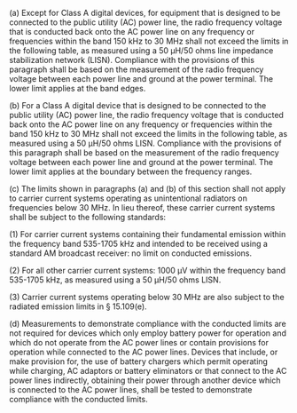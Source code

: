 (a) Except for Class A digital devices, for equipment that is designed to be connected to the public utility (AC) power line, the radio frequency voltage that is conducted back onto the AC power line on any frequency or frequencies within the band 150 kHz to 30 MHz shall not exceed the limits in the following table, as measured using a 50 μH/50 ohms line impedance stabilization network (LISN). Compliance with the provisions of this paragraph shall be based on the measurement of the radio frequency voltage between each power line and ground at the power terminal. The lower limit applies at the band edges.
              

(b) For a Class A digital device that is designed to be connected to the public utility (AC) power line, the radio frequency voltage that is conducted back onto the AC power line on any frequency or frequencies within the band 150 kHz to 30 MHz shall not exceed the limits in the following table, as measured using a 50 μH/50 ohms LISN. Compliance with the provisions of this paragraph shall be based on the measurement of the radio frequency voltage between each power line and ground at the power terminal. The lower limit applies at the boundary between the frequency ranges.

(c) The limits shown in paragraphs (a) and (b) of this section shall not apply to carrier current systems operating as unintentional radiators on frequencies below 30 MHz. In lieu thereof, these carrier current systems shall be subject to the following standards:

(1) For carrier current systems containing their fundamental emission within the frequency band 535-1705 kHz and intended to be received using a standard AM broadcast receiver: no limit on conducted emissions.

(2) For all other carrier current systems: 1000 μV within the frequency band 535-1705 kHz, as measured using a 50 μH/50 ohms LISN.

(3) Carrier current systems operating below 30 MHz are also subject to the radiated emission limits in § 15.109(e).

(d) Measurements to demonstrate compliance with the conducted limits are not required for devices which only employ battery power for operation and which do not operate from the AC power lines or contain provisions for operation while connected to the AC power lines. Devices that include, or make provision for, the use of battery chargers which permit operating while charging, AC adaptors or battery eliminators or that connect to the AC power lines indirectly, obtaining their power through another device which is connected to the AC power lines, shall be tested to demonstrate compliance with the conducted limits.

